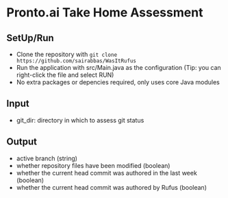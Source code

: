 # Pronto.ai Take Home Assessment

## SetUp/Run
* Clone the repository with ```git clone https://github.com/sairabbas/WasItRufus```
* Run the application with src/Main.java as the configuration (Tip: you can right-click the file and select RUN)
* No extra packages or depencies required, only uses core Java modules

## Input
* git_dir: directory in which to assess git status

## Output
* active branch (string)
* whether repository files have been modified (boolean)
* whether the current head commit was authored in the last week (boolean)
* whether the current head commit was authored by Rufus (boolean)
